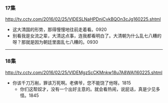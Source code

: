 ### 17集
http://tv.cctv.com/2016/02/25/VIDESLNaHPDniCvkBQOn3cJg160225.shtml
- 这大清国的形势，那得慢慢地往前走着看。0920
- 别看我是女流之辈，大清这点事，连我都看明白了。大清朝为什么乱七八糟的呀？那就是因为朝廷里面乱七八糟的。0930
---
### 18集
http://tv.cctv.com/2016/02/25/VIDEMgzScCKMnkw18u7A8WAI160225.shtml
- 你该千刀万剐，罪该万死啊。老佛爷，您不能饶了他呀。1815
  - 你们这帮奴才，没有一个出好主意的。就会看热闹，说屁话，真是少见多怪。1845